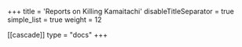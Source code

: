+++
title = 'Reports on Killing Kamaitachi'
disableTitleSeparator = true
simple_list = true
weight = 12

[[cascade]]
  type = "docs"
+++


